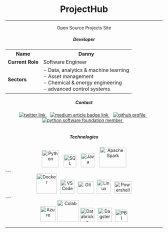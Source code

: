 <h1 align="center"><b> ProjectHub </b></h1>

---

<p align="center"> Open Source Projects Site </p>

<!--- About --->
<h5 align="center"><b> Developer </b></h5>

<!--- Table --->
<div align="center"><table>
	<tr><th>Name</th><th>Danny</th></tr>
  <tr><td><b>Current Role</b></td><td>Software Engineer</td></tr>
	<tr><td><b>Sectors</b></td><td>- Data, analytics & machine learning<br> - Asset management<br> - Chemical & energy engineering<br> - advanced control systems</td></tr>
	
</table></div>


<!--- Social badges --->
<h5 align="center"><b> Contact </b></h5>

<div align="center">
  
  <a target="_blank" href="https://twitter.com/DNYFZR">
    <img src="https://img.shields.io/badge/Twitter-Posts-blue?style=flat-square&logo=twitter" alt="twitter link">
    </a> &ensp;
  
  <a target="_blank" href="https://medium.com/@DNYFZR">
    <img src="https://img.shields.io/badge/Medium-Articles-blue?style=flat-square&logo=medium" alt="medium article badge link">
    </a> &ensp;
  
  <a target="_blank" href="https://www.github.com/DNYFZR">
    <img src="https://img.shields.io/badge/GitHub-Profile-blue?style=flat-square&logo=github" alt="github profile">
    </a> &ensp;

  <a target="_blank" href="https://www.python.org/psf">
    <img src="https://img.shields.io/badge/PSF-Member-blue?style=flat-square&logo=python" alt="python software foundation member">
    </a> &ensp;

</div>

<br>


<!--- Tech badges --->
<h5 align="center"><b> Technologies </b></h5>

<div align="center">
  <img src="https://user-images.githubusercontent.com/76977155/192142080-db725726-1a7f-41eb-b4e5-5d2cdc277093.svg" alt="Python" width="55"/> &ensp;
  <img src="https://user-images.githubusercontent.com/76977155/192381765-2e424ee1-b716-4f95-bfde-444b91395a4c.svg" alt="SQL" width="40"/> &ensp;
  <img src="https://user-images.githubusercontent.com/76977155/209198960-a07897da-e191-44cc-b4fc-7d94b52c02c8.svg" alt="Java" width="45"/> &ensp;
  <img src="https://user-images.githubusercontent.com/76977155/192141974-908f28ec-047c-4961-a3f9-ded4efed4212.svg" alt="Apache Spark" width="85" height="65"/>

</div>
---
<div align="center">
  <img src="https://user-images.githubusercontent.com/76977155/192142070-97d9427d-db91-4798-afca-26e679b783e2.svg" alt="Docker" width="65"/>&ensp;
  <img src="https://user-images.githubusercontent.com/76977155/192142918-9aac56a6-c67e-42f4-a803-6a045bb5c2eb.svg" alt="VS Code" width="45"/>&ensp;
  <img src="https://user-images.githubusercontent.com/76977155/192144243-2be2d4b8-2641-4e49-bd83-5f450898c1fa.svg" alt="Git" width="50" height="40"/>&ensp;  
  <img src="https://user-images.githubusercontent.com/76977155/192143509-ddaf7918-e12a-4726-b624-c0b9aa642db5.svg" alt="Linux" width="45"/>&ensp;
  <img src="https://user-images.githubusercontent.com/76977155/192382397-d415c645-072e-4bb2-95ec-06bc23166691.svg" alt="Powershell" width="55" height="40"/>
    
</div>
---
<div align="center">
  <img src="https://user-images.githubusercontent.com/76977155/192144958-fd6c860e-6522-46a1-8f1d-9aef18f9aeff.svg" alt="Azure" width="50" height="50"/>  <img src="https://user-images.githubusercontent.com/76977155/209346145-0a5b1cf5-14ba-40f7-9c88-8c1afaed0f14.svg" alt="Colab" width="70"/>
  <img src="https://user-images.githubusercontent.com/76977155/209217237-d98a8887-6612-44a1-868e-8dcf6d589ca8.svg" alt="Databricks" width="45" />&ensp;
  <img src="https://user-images.githubusercontent.com/76977155/209215121-5f543d38-0cd6-40df-aff3-a0666e4bf4c2.svg" alt="Dagster" width="45"/>&ensp;
  <img src="https://user-images.githubusercontent.com/76977155/192143968-e585a43b-68e3-41df-ba62-d3599d43e488.png" alt="PBI" width="40"/>
  
</div>

---
